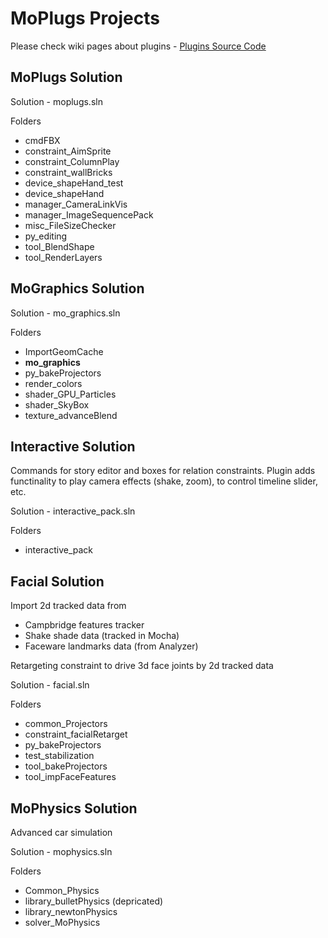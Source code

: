 # MoPlugs Projects #

Please check wiki pages about plugins - [Plugins Source Code](https://github.com/Neill3d/MoPlugs/wiki/Plugins-Source-Code)

## MoPlugs Solution ##

Solution - moplugs.sln

Folders
* cmdFBX
* constraint_AimSprite
* constraint_ColumnPlay
* constraint_wallBricks
* device_shapeHand_test
* device_shapeHand
* manager_CameraLinkVis
* manager_ImageSequencePack
* misc_FileSizeChecker
* py_editing
* tool_BlendShape
* tool_RenderLayers

## MoGraphics Solution ##

Solution - mo_graphics.sln

Folders
* ImportGeomCache
* **mo_graphics**
* py_bakeProjectors
* render_colors
* shader_GPU_Particles
* shader_SkyBox
* texture_advanceBlend

## Interactive Solution ##

 Commands for story editor and boxes for relation constraints.
Plugin adds functinality to play camera effects (shake, zoom), to control timeline slider, etc. 

Solution - interactive_pack.sln

Folders
* interactive_pack

## Facial Solution ##

Import 2d tracked data from

- Campbridge features tracker
- Shake shade data (tracked in Mocha)
- Faceware landmarks data (from Analyzer)

Retargeting constraint to drive 3d face joints by 2d tracked data

Solution - facial.sln

Folders
* common_Projectors
* constraint_facialRetarget
* py_bakeProjectors
* test_stabilization
* tool_bakeProjectors
* tool_impFaceFeatures

## MoPhysics Solution ##

 Advanced car simulation
 
 Solution - mophysics.sln
 
 Folders
 * Common_Physics
 * library_bulletPhysics (depricated)
 * library_newtonPhysics
 * solver_MoPhysics
 
